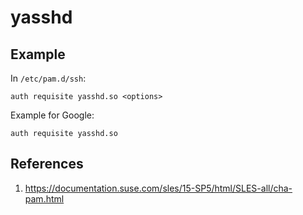 # yasshd

## Example

In `/etc/pam.d/ssh`:

```
auth requisite yasshd.so <options>
```

Example for Google:

```
auth requisite yasshd.so
```

## References

1. https://documentation.suse.com/sles/15-SP5/html/SLES-all/cha-pam.html